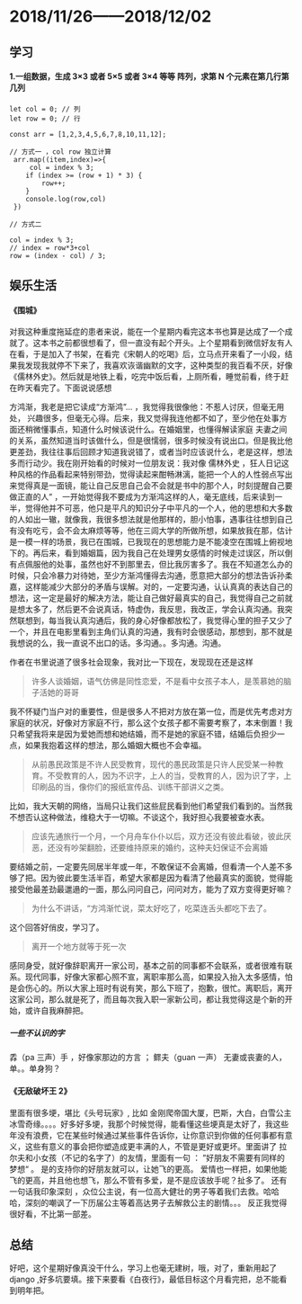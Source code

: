 # 2018/11/26——2018/12/02

## 学习

#### 1.一组数据，生成 3×3 或者 5×5 或者 3×4 等等 阵列，求第 N 个元素在第几行第几列

```
let col = 0; // 列
let row = 0; // 行

const arr = [1,2,3,4,5,6,7,8,10,11,12];

// 方式一 ，col row 独立计算
 arr.map((item,index)=>{
     col = index % 3;
    if (index >= (row + 1) * 3) {
        row++;
    }
    console.log(row,col)
 })

// 方式二

col = index % 3;
// index = row*3+col
row = (index - col) / 3;

```

## 娱乐生活

#### 《围城》

对我这种重度拖延症的患者来说，能在一个星期内看完这本书也算是达成了一个成就了。这本书之前都很想看了，但一直没有起个开头。上个星期看到微信好友有人在看，于是加入了书架，在看完《宋朝人的吃喝》后，立马点开来看了一小段，结果我发现我就停不下来了，我喜欢诙谐幽默的文字，这种类型的我百看不厌，好像《儒林外史》。然后就是地铁上看，吃完中饭后看，上厕所看，睡觉前看，终于赶在昨天看完了。下面说说感想

方鸿渐，我老是把它读成“方渐鸿”... ，我觉得我很像他：不惹人讨厌，但毫无用处， 兴趣很多，但毫无心得。后来，我又觉得我连他都不如了，至少他在处事方面还稍微懂事点，知道什么时候该说什么。在婚姻里，也懂得解读家庭 夫妻之间的关系，虽然知道当时该做什么，但是很懦弱，很多时候没有说出口。但是我比他更差劲，我往往事后回顾才知道我说错了，或者当时应该说什么，老是这样，想法多而行动少。我在刚开始看的时候对一位朋友说：我对像 儒林外史 ，狂人日记这种风格的作品看起来特别带劲，觉得读起来酣畅淋漓，能把一个人的人性弱点写出来觉得真是一面镜，能让自己反思自己会不会就是书中的那个人，时刻提醒自己要做正直的人” ，一开始觉得我不要成为方渐鸿这样的人，毫无底线，后来读到一半，觉得他并不可恶，他只是平凡的知识分子中平凡的一个人，他的思想和大多数的人如出一辙，就像我，我很多想法就是他那样的，胆小怕事，遇事往往想到自己有没有吃亏，会不会太麻烦等等，他在三闾大学的所做所想，如果放我在那，估计是一模一样的场景，我已在围城，已我现在的思想能力是不能凌空在围城上俯视地下的。再后来，看到婚姻篇，因为我自己在处理男女感情的时候走过误区，所以倒有点佩服他的处事，虽然也好不到那里去，但比我厉害多了。我在不知道怎么办的时候，只会冷暴力对待她，至少方渐鸿懂得去沟通，愿意把大部分的想法告诉孙柔嘉，这样能减少大部分的矛盾与误解。对的，一定要沟通，认认真真的表达自己的想法，这一定是最好的解决方法，能让自己做好最真实的自己，我觉得自己之前就是想太多了，然后更不会说真话，特虚伪，我反思，我改正，学会认真沟通。我突然联想到，每当我认真沟通后，我的身心好像都放松了，我觉得心里的担子又少了一个，并且在电影里看到主角们认真的沟通，我有时会很感动，那想到，那不就是我想说的么，我一直说不出口的话。多沟通。。多沟通。沟通。

作者在书里说道了很多社会现象，我对比一下现在，发现现在还是这样

> 许多人谈婚姻，语气仿佛是同性恋爱，不是看中女孩子本人，是羡慕她的脑子活她的哥哥

我不怀疑门当户对的重要性，但是很多人不把对方放在第一位，而是优先考虑对方家庭的状况，好像对方家庭不行，那么这个女孩子都不需要考察了，本末倒置！我只希望我将来是因为爱她而想和她结婚，而不是她的家庭不错，结婚后负担少一点，如果我抱着这样的想法，那么婚姻大概也不会幸福。

> 从前愚民政策是不许人民受教育，现代的愚民政策是只许人民受某一种教育。不受教育的人，因为不识字，上人的当，受教育的人，因为识了字，上印刷品的当，像你们的报纸宣传品、训练干部讲义之类。

比如，我大天朝的网络，当局只让我们这些屁民看到他们希望我们看到的。当然我不想否认这种做法，维稳大于一切嘛。不谈这个，我好担心我要被查水表。

> 应该先通旅行一个月，一个月舟车仆仆以后，双方还没有彼此看破，彼此厌恶，还没有吵架翻脸，还要维持原来的婚约，这种夫妇保证不会离婚

要结婚之前，一定要先同居半年或一年，不敢保证不会离婚，但看清一个人差不多够了把。因为彼此要生活半百，希望大家都是因为看清了他最真实的面貌，觉得能接受他最差劲最邋遢的一面，那么问问自己，问问对方，能为了双方变得更好嘛？

> 为什么不讲话，“方鸿渐忙说，菜太好吃了，吃菜连舌头都吃下去了。

这个回答好俏皮，学习了。

> 离开一个地方就等于死一次

感同身受，就好像辞职离开一家公司，基本之前的同事都不会联系，或者很难有联系。现代同事，好像大家都心照不宣，离职率那么高，如果投入抬入太多感情，怕是会伤心的。所以大家上班时有说有笑，那么下班了，抱歉，很忙。离职后，离开这家公司，那么就是死了，而且每次我入职一家新公司，都让我觉得这是个新的开始，或许自我麻醉把。

##### 一些不认识的字

掱（pa 三声）手 ，好像家那边的方言 ； 鳏夫（guan 一声） 无妻或丧妻的人， 单。。单身狗？

#### 《无敌破坏王 2》

里面有很多埂，堪比《头号玩家》, 比如 金刚爬帝国大厦，巴斯，大白，白雪公主 冰雪奇缘。。。。好多好多埂，我那个时候觉得，能看懂这些埂真是太好了，我这些年没有浪费，它在某些时候通过某些事件告诉你，让你意识到你做的任何事都有意义，这些有意义的事会把你塑造成更丰满的人，不管是更好或更坏。里面讲了 拉尔夫和小女孩（不记的名字了）的友情，里面有一句 ： ”好朋友不需要有同样的梦想“ 。 是的支持你的好朋友就可以，让她飞的更高。 爱情也一样把，如果他能飞的更高，并且他也想飞，那么不管有多爱，是不是应该放手呢？扯多了。 还有一句话我印象深刻 ，众位公主说，有一位高大健壮的男子等着我们去救。哈哈哈，深刻的嘲讽了一下历届公主等着高达男子去解救公主的剧情。。。 反正我觉得很好看，不比第一部差。

## 总结

好吧，这个星期好像真没干什么，学习上也毫无建树，哦，对了，重新用起了 django ,好多坑要填。接下来要看《白夜行》，最低目标这个月看完把，总不能看到明年把。
